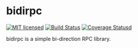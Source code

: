 # bidirpc
[![MIT licensed][1]][2] [![Build Status][3]][4] [![Coverage Statusd][5]][6]

[1]: https://img.shields.io/badge/license-MIT-blue.svg
[2]: LICENSE
[3]: https://travis-ci.org/zhuyie/bidirpc.svg?branch=master
[4]: https://travis-ci.org/zhuyie/bidirpc
[5]: https://codecov.io/gh/zhuyie/bidirpc/branch/master/graph/badge.svg
[6]: https://codecov.io/gh/zhuyie/bidirpc

bidirpc is a simple bi-direction RPC library.
